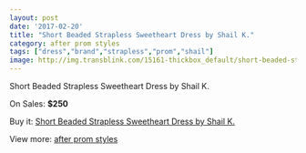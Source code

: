 ```yaml
---
layout: post
date: '2017-02-20'
title: "Short Beaded Strapless Sweetheart Dress by Shail K."
category: after prom styles
tags: ["dress","brand","strapless","prom","shail"]
image: http://img.transblink.com/15161-thickbox_default/short-beaded-strapless-sweetheart-dress-by-shail-k.jpg
---
```

Short Beaded Strapless Sweetheart Dress by Shail K.

On Sales: **$250**
<a href="https://www.transblink.com/en/after-prom-styles/4833-short-beaded-strapless-sweetheart-dress-by-shail-k.html"><amp-img layout="responsive" width="600" height="600" src="//img.transblink.com/15161-thickbox_default/short-beaded-strapless-sweetheart-dress-by-shail-k.jpg" alt="Short Beaded Strapless Sweetheart Dress by Shail K. 0" /></a>
<a href="https://www.transblink.com/en/after-prom-styles/4833-short-beaded-strapless-sweetheart-dress-by-shail-k.html"><amp-img layout="responsive" width="600" height="600" src="//img.transblink.com/15163-thickbox_default/short-beaded-strapless-sweetheart-dress-by-shail-k.jpg" alt="Short Beaded Strapless Sweetheart Dress by Shail K. 1" /></a>
<a href="https://www.transblink.com/en/after-prom-styles/4833-short-beaded-strapless-sweetheart-dress-by-shail-k.html"><amp-img layout="responsive" width="600" height="600" src="//img.transblink.com/15162-thickbox_default/short-beaded-strapless-sweetheart-dress-by-shail-k.jpg" alt="Short Beaded Strapless Sweetheart Dress by Shail K. 2" /></a>

Buy it: [Short Beaded Strapless Sweetheart Dress by Shail K.](https://www.transblink.com/en/after-prom-styles/4833-short-beaded-strapless-sweetheart-dress-by-shail-k.html "Short Beaded Strapless Sweetheart Dress by Shail K.")

View more: [after prom styles](https://www.transblink.com/en/55-after-prom-styles "after prom styles")